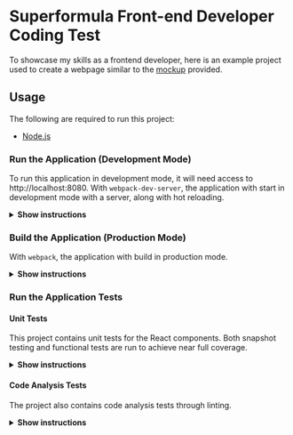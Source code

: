 # Superformula Front-end Developer Coding Test

To showcase my skills as a frontend developer, here is an example project used to create a webpage similar to the [mockup](./design/mockup.png) provided.

## Usage
The following are required to run this project:

- [Node.js](https://nodejs.org/en/)

### Run the Application (Development Mode)
To run this application in development mode, it will need access to http://localhost:8080. With 
`webpack-dev-server`, the application with start in development mode with a server, along with hot
reloading.

<details><summary><b>Show instructions</b></summary>

1. Install the required packages outlined in `package.json`:

    ```shell script
    $ npm install
    ```

2. Run the application in development mode:

    ```shell script
    $ npm run start
    ```
   
3. Go to http://localhost:8080 in your web browser.

</details>

### Build the Application (Production Mode)
With `webpack`, the application with build in production mode.

<details><summary><b>Show instructions</b></summary>

1. Install the required packages outlined in `package.json`:

    ```shell script
    $ npm install
    ```

2. Build the application in production mode:

    ```shell script
    $ npm run build
    ```
   
4. Run the build by opening `dist/index.html` in a web browser.
   
</details>

### Run the Application Tests

#### Unit Tests

This project contains unit tests for the React components. Both snapshot testing and functional 
tests are run to achieve near full coverage.

<details><summary><b>Show instructions</b></summary>

1. Install the required packages outlined in `package.json`:

    ```shell script
    $ npm install
    ```

2. Run the application's unit tests without a coverage report:

    ```shell script
    $ npm run test
    ```
   
   Or run the application's unit tests with a coverage report:
   
   ```shell script
   $ npm run test:coverage
   ```

</details>

#### Code Analysis Tests

The project also contains code analysis tests through linting. 

<details><summary><b>Show instructions</b></summary>

1. Install the required packages outlined in `package.json`:

    ```shell script
    $ npm install
    ```

2. Run `eslint` on the application's source code:

    ```shell script
    $ npm run lint:src
    ```
   
   Run `eslint` with the `--fix` flag to potentially fix linting issues:
   
   ```shell script
   $ npm run lint:src:fix
   ```

</details>

